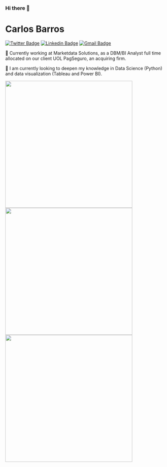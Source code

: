 ### Hi there 👋

# Carlos Barros

[![Twitter Badge](https://img.shields.io/badge/-@casbjunior-1DA1F2?style=flat-square&labelColor=1DA1F2&logo=twitter&logoColor=white&link=https://twitter.com/casbjunior)](https://twitter.com/casbjunior) 
[![Linkedin Badge](https://img.shields.io/badge/-Carlos%20Barros-2867B2?style=flat-square&logo=Linkedin&logoColor=white&link=https://www.linkedin.com/in/casbjr/)](https://www.linkedin.com/in/casbjr/) 
[![Gmail Badge](https://img.shields.io/badge/-casbjr1@gmail.com-c71610?style=flat-square&logo=Gmail&logoColor=white&link=mailto:casbjr1@gmail.com)](mailto:casbjr1@gmail.com)

🔭 Currently working at Marketdata Solutions, as a DBM/BI Analyst full time allocated on our client UOL PagSeguro, an acquiring firm. 

🌱 I am currently looking to deepen my knowledge in Data Science (Python) and data visualization (Tableau and Power BI).

<img width="400px" align="center" src="https://github-readme-stats.vercel.app/api/top-langs/?username=casbjr&hide=html&layout=compact&theme=merko" />

<img width="400px" align="center" src="https://github-readme-stats.vercel.app/api?username=casbjr&theme=merko" />


<img width="400px" align="center" src="https://github-readme-stats.vercel.app/api/pin/?username=casbjr&repo=data_science&theme=merko" />
